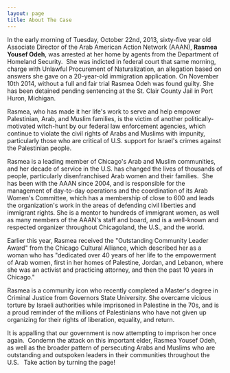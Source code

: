 ```yaml
---
layout: page
title: About The Case
---
```


In the early morning of Tuesday, October 22nd, 2013, sixty-five year old Associate Director of the Arab American Action Network (AAAN), **Rasmea Yousef Odeh**, was arrested at her home by agents from the Department of Homeland Security.  She was indicted in federal court that same morning, charge with Unlawful Procurement of Naturalization, an allegation based on answers she gave on a 20-year-old immigration application. On November 10th 2014, without a full and fair trial Rasmea Odeh was found guilty. She has been detained pending sentencing at the St. Clair County Jail in Port Huron, Michigan.

Rasmea, who has made it her life's work to serve and help empower Palestinian, Arab, and Muslim families, is the victim of another politically-motivated witch-hunt by our federal law enforcement agencies, which continue to violate the civil rights of Arabs and Muslims with impunity, particularly those who are critical of U.S. support for Israel's crimes against the Palestinian people.

Rasmea is a leading member of Chicago's Arab and Muslim communities, and her decade of service in the U.S. has changed the lives of thousands of people, particularly disenfranchised Arab women and their families.  She has been with the AAAN since 2004, and is responsible for the management of day-to-day operations and the coordination of its Arab Women's Committee, which has a membership of close to 600 and leads the organization's work in the areas of defending civil liberties and immigrant rights. She is a mentor to hundreds of immigrant women, as well as many members of the AAAN's staff and board, and is a well-known and respected organizer throughout Chicagoland, the U.S., and the world.

Earlier this year, Rasmea received the "Outstanding Community Leader Award" from the Chicago Cultural Alliance, which described her as a woman who has "dedicated over 40 years of her life to the empowerment of Arab women, first in her homes of Palestine, Jordan, and Lebanon, where she was an activist and practicing attorney, and then the past 10 years in Chicago."

Rasmea is a community icon who recently completed a Master's degree in Criminal Justice from Governors State University. She overcame vicious torture by Israeli authorities while imprisoned in Palestine in the 70s, and is a proud reminder of the millions of Palestinians who have not given up organizing for their rights of liberation, equality, and return.

It is appalling that our government is now attempting to imprison her once again.  Condemn the attack on this important elder, Rasmea Yousef Odeh, as well as the broader pattern of persecuting Arabs and Muslims who are outstanding and outspoken leaders in their communities throughout the U.S.   Take action by turning the page!